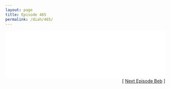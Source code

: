 ```yaml
---
layout: page
title: Episode 465
permalink: /diah/465/
---
```


<iframe allowfullscreen="true" frameborder="0" style="width:100%;" marginheight="0" marginwidth="0" mozallowfullscreen="true" scrolling="NO" src="//gdriveplayer.us/embed2.php?link=dvLhDUMliJVQD8QmY5yiAAhDhctqEFbI2fX%252BSjylKK%252FQklBA6mzpx5CHG4rT7%252FFIiUiSNZSIpe%252F0lpOGhl8NDKN26Qj5KjiScDtQy5ynB2NsAmpoFeGLCalyzn0LuEJGlPwlqzwIuYETeeCTCalcY1Q%252BoNEgVJc5Mmpyl63kPwxxq1bPZm7aaTXrrCYK6r44sr7zHuBslck8e0vm%252BBGdiB&amp;no_adult=yes" webkitallowfullscreen="true"></iframe>

<div align="right">[ <a href="/diah/466/">Next Episode Beb</a> ]</div>

